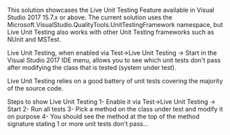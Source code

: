 ﻿This solution showcases the Live Unit Testing Feature available
in Visual Studio 2017 15.7.x or above.
The current solution uses the Microsoft.VisualStudio.QualityTools.UnitTestingFramework
namespace, but Live Unit Testing also works with other
Unit Testing frameworks such as NUnit and MSTest.

Live Unit Testing, when enabled via Test->Live Unit Testing -> Start in the
Visual Studio 2017 IDE menu, allows you to see which unit tests don't pass
after modifying the class that is tested (system under test).

Live Unit Testing relies on a good battery of unit tests covering the majority of
the source code.

Steps to show Live Unit Testing
1- Enable it via Test->Live Unit Testing -> Start
2- Run all tests
3- Pick a method on the class under test and modify it on purpose
4- You should see the method at the top of the method signature stating 1 or more
   unit tests don't pass...
